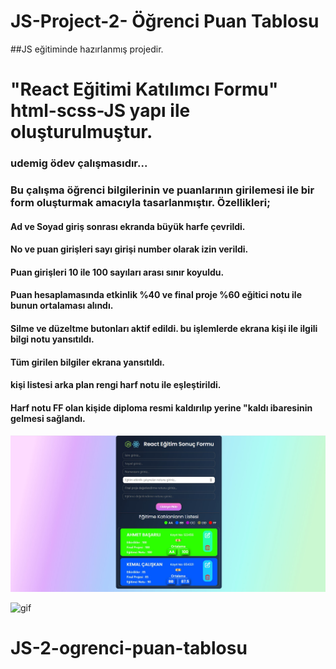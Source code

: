 # JS-Project-2- Öğrenci Puan Tablosu

##JS eğitiminde hazırlanmış projedir.

# "React Eğitimi Katılımcı Formu" html-scss-JS yapı ile oluşturulmuştur.


### udemig ödev çalışmasıdır...

### Bu çalışma öğrenci bilgilerinin ve puanlarının girilemesi ile bir form oluşturmak amacıyla tasarlanmıştır. Özellikleri;
#### Ad ve Soyad giriş sonrası ekranda büyük harfe çevrildi. 
#### No ve puan girişleri sayı girişi number olarak izin verildi.
#### Puan girişleri 10 ile 100 sayıları arası sınır koyuldu.
#### Puan hesaplamasında etkinlik %40 ve final proje %60 eğitici notu ile bunun ortalaması alındı.
#### Silme ve düzeltme butonları aktif edildi. bu işlemlerde ekrana kişi ile ilgili bilgi notu yansıtıldı.
#### Tüm girilen bilgiler ekrana yansıtıldı.
#### kişi listesi arka plan rengi harf notu ile eşleştirildi.
#### Harf notu FF olan kişide diploma resmi kaldırılıp yerine "kaldı ibaresinin gelmesi sağlandı.



![print-screen](screen.jpg)

![gif](gif.gif)

# JS-2-ogrenci-puan-tablosu
